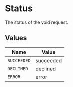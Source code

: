 # Status

The status of the void request.


## Values

| Name        | Value       |
| ----------- | ----------- |
| `SUCCEEDED` | succeeded   |
| `DECLINED`  | declined    |
| `ERROR`     | error       |